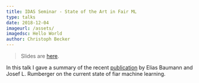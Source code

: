 ```yaml
---
title: IDAS Seminar - State of the Art in Fair ML
type: talks
date: 2018-12-04
imageurl: /assets/
imagedsc: Hello World
author: Christoph Becker
---
```


> Slides are [here](/assets/talk_idas_fair_ml.pdf).

In this talk I gave a summary of the recent [publication](https://arxiv.org/abs/1811.09539v1) by Elias Baumann and Josef L. Rumberger on the current state of fiar machine learning.
